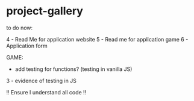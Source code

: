 # project-gallery

to do now:

4 - Read Me for application website
5 - Read me for application game
6 - Application form

GAME:
- add testing for functions? (testing in vanilla JS)

3 - evidence of testing in JS 

!! Ensure I understand all code !!
